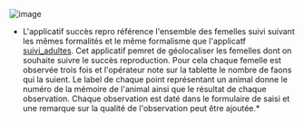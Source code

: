 
![image](https://user-images.githubusercontent.com/39738426/124933174-f7b09280-e003-11eb-944f-8b945dfa8bf0.png)

* L'applicatif succès repro référence l'ensemble des femelles suivi suivant les mêmes formalités et le même formalisme que l'applicatf [suivi_adultes](https://github.com/yannickkk/Applicatifs_VCG/blob/main/App_suivi_adultes/readme.md). Cet applicatif pemret de géolocaliser les femelles dont on souhaite suivre le succès reproduction. Pour cela chaque femelle est observée trois fois et l'opérateur note sur la tablette le nombre de faons qui la suient. Le label de chaque point représentant un animal donne le numéro de la mémoire de l'animal ainsi que le résultat de chaque observation. Chaque observation est daté dans le formulaire de saisi et une remarque sur la qualité de l'observation peut être ajoutée.*
